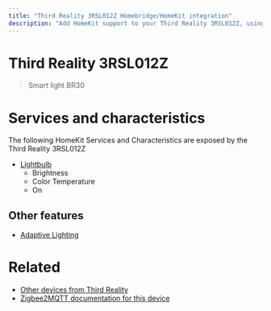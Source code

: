 ```yaml
---
title: "Third Reality 3RSL012Z Homebridge/HomeKit integration"
description: "Add HomeKit support to your Third Reality 3RSL012Z, using Homebridge, Zigbee2MQTT and homebridge-z2m."
---
```

<!---
This file has been GENERATED using src/docgen/docgen.ts
DO NOT EDIT THIS FILE MANUALLY!
-->
# Third Reality 3RSL012Z
> Smart light BR30


# Services and characteristics
The following HomeKit Services and Characteristics are exposed by
the Third Reality 3RSL012Z

* [Lightbulb](../../light.md)
  * Brightness
  * Color Temperature
  * On


## Other features
* [Adaptive Lighting](../../light.md)


# Related
* [Other devices from Third Reality](../index.md#third_reality)
* [Zigbee2MQTT documentation for this device](https://www.zigbee2mqtt.io/devices/3RSL012Z.html)